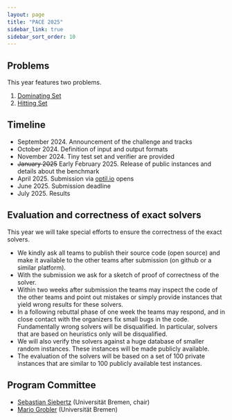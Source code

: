 ```yaml
---
layout: page
title: "PACE 2025"
sidebar_link: true
sidebar_sort_order: 10
---
```


<style media="screen and (max-width:1020px)"> img {display:none;} </style>

## Problems <img src="/2025/img/turtle2.png" width=300 height=300 style="position:absolute; top:50px; right:30px" />

This year features two problems. 
1. [Dominating Set](./ds)
2. [Hitting Set](./hs)

## Timeline

 - September 2024. Announcement of the challenge and tracks
 - October 2024. Definition of input and output formats
 - November 2024. Tiny test set and verifier are provided
 - ~~January 2025~~ Early February 2025. Release of public instances and details about the benchmark
 - April 2025. Submission via [optil.io](https://optil.io/) opens
 - June 2025. Submission deadline
 - July 2025. Results

## Evaluation and correctness of exact solvers

This year we will take special efforts to ensure the correctness of the exact solvers. 

- We kindly ask all teams to publish their source code (open source) and make it available to the other teams after submission (on github or a similar platform). 
- With the submission we ask for a sketch of proof of correctness of the solver. 
- Within two weeks after submission the teams may inspect the code of the other teams and point out mistakes or simply provide instances that yield wrong results for these solvers. 
- In a following rebuttal phase of one week the teams may respond, and in close contact with the organizers fix small bugs in the code. Fundamentally wrong solvers will be disqualified. In particular, solvers that are based on heuristics only will be disqualified. 
- We will also verify the solvers against a huge database of smaller random instances. These instances will be made publicly available. 
- The evaluation of the solvers will be based on a set of 100 private instances that are similar to 100 publicly available test instances. 

## Program Committee

- [Sebastian Siebertz](https://www.uni-bremen.de/en/theorie/team/profiles/prof-dr-sebastian-siebertz) (Universität Bremen, chair)
- [Mario Grobler](https://user.informatik.uni-bremen.de/grobler/) (Universität Bremen)